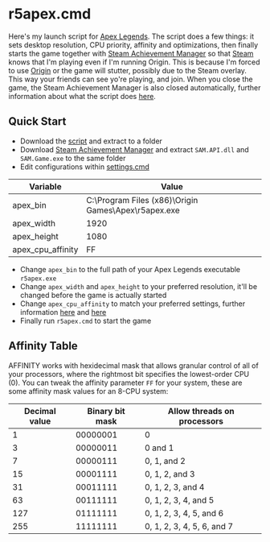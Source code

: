 # r5apex.cmd

Here's my launch script for [Apex Legends](https://www.ea.com/games/apex-legends). The script does a few things: it sets desktop resolution, CPU priority, affinity and optimizations, then finally starts the game together with [Steam Achievement Manager](https://github.com/gibbed/SteamAchievementManager/releases) so that [Steam](https://store.steampowered.com/) knows that I'm playing even if I'm running Origin. This is because I'm forced to use [Origin](https://www.origin.com/) or the game will stutter, possibly due to the Steam overlay. This way your friends can see yo're playing, and join. When you close the game, the Steam Achievement Manager is also closed automatically, further information about what the script does [here](https://davidecolombo.space/solved-100-cpu-usage-in-apex-legends-season-10/).

## Quick Start

- Download the [script](https://github.com/davidecolombo/r5apex/archive/refs/heads/main.zip) and extract to a folder
- Download [Steam Achievement Manager](https://github.com/gibbed/SteamAchievementManager/releases) and extract `SAM.API.dll` and `SAM.Game.exe` to the same folder
- Edit configurations within [settings.cmd](settings.cmd)

| Variable          | Value                                               |
| ----------------- | ----------------------------------------------------|
| apex_bin          | C:\Program Files (x86)\Origin Games\Apex\r5apex.exe |
| apex_width        | 1920                                                |
| apex_height       | 1080                                                |
| apex_cpu_affinity | FF                                                  |

- Change `apex_bin` to the full path of your Apex Legends executable `r5apex.exe`
- Change `apex_width` and `apex_height` to your preferred resolution, it'll be changed before the game is actually started
- Change `apex_cpu_affinity` to match your preferred settings, further information [here](https://superuser.com/questions/181577/what-is-windows-priority-and-affinity-and-what-advatanges-does-it-provide) and [here](https://github.com/jeremycollake/affinity-calc)
- Finally run `r5apex.cmd` to start the game

## Affinity Table

AFFINITY works with hexidecimal mask that allows granular control of all of your processors, where the rightmost bit specifies the lowest-order CPU (0). You can tweak the affinity parameter `FF` for your system, these are some affinity mask values for an 8-CPU system:

| Decimal value | Binary bit mask | Allow threads on processors |
| ------------- | --------------- | --------------------------- |
| 1             | 00000001        | 0                           |
| 3             | 00000011        | 0 and 1                     |
| 7             | 00000111        | 0, 1, and 2                 |
| 15            | 00001111        | 0, 1, 2, and 3              |
| 31            | 00011111        | 0, 1, 2, 3, and 4           |
| 63            | 00111111        | 0, 1, 2, 3, 4, and 5        |
| 127           | 01111111        | 0, 1, 2, 3, 4, 5, and 6     |
| 255           | 11111111        | 0, 1, 2, 3, 4, 5, 6, and 7  |
